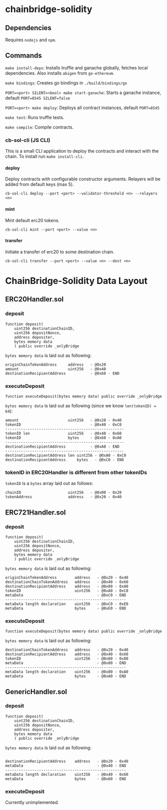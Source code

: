 # chainbridge-solidity

## Dependencies

Requires `nodejs` and `npm`.

## Commands

`make install-deps`: Installs truffle and ganache globally, fetches local dependencies. Also installs `abigen` from `go-ethereum`.

`make bindings`: Creates go bindings in `./build/bindings/go`

`PORT=<port> SILENT=<bool> make start-ganache`: Starts a ganache instance, default `PORT=8545 SILENT=false`

`PORT=<port> make deploy`: Deploys all contract instances, default `PORT=8545`

`make test`: Runs truffle tests.

`make compile`: Compile contracts.

### cb-sol-cli (JS CLI)

This is a small CLI application to deploy the contracts and interact with the chain. To install run `make install-cli`.

#### deploy

Deploy contracts with configurable constructor arguments. Relayers will be added from default keys (max 5).
```
cb-sol-cli deploy --port <port> --validator-threshold <n> --relayers <n>
```

#### mint

Mint default erc20 tokens.
```
cb-sol-cli mint --port <port> --value <n>
```

#### transfer

Initiate a transfer of erc20 to some destination chain.
```
cb-sol-cli transfer --port <port> --value <n> --dest <n>
```

# ChainBridge-Solidity Data Layout

## ERC20Handler.sol

### deposit

```   
function deposit(
    uint256 destinationChainID,
    uint256 depositNonce,
    address depositer,
    bytes memory data
    ) public override _onlyBridge
```
`bytes memory data` is laid out as following:
```
originChainTokenAddress     address   - @0x20
amount                      uint256   - @0x40
destinationRecipientAddress           - @0x60 - END
```

### executeDeposit

```
function executeDeposit(bytes memory data) public override _onlyBridge
```
`bytes memory data` is laid out as following (since we know `len(tokenID) = 64`):

```
amount                      uint256   - @0x20 - 0x40
tokenID                               - @0x40 - 0xC0
-----------------------------------------------------
tokenID len                 uint256   - @0x40 - 0x60
tokenID                     bytes     - @0x60 - 0xA0
-----------------------------------------------------
destinationRecipientAddress           - @0xA0 - END
-----------------------------------------------------
destinationRecipientAddress len uint256 - @0xA0 - 0xC0
destinationRecipientAddress     bytes   - @0xC0 - END

```

### tokenID in ERC20Handler is different from other tokenIDs

`tokenID` is a `bytes` array laid out as follows:

```
chainID                     uint256   - @0x00 - 0x20
tokenAddress                address   - @0x20 - 0x40

```

## ERC721Handler.sol

### deposit

```
function deposit(
    uint256 destinationChainID, 
    uint256 depositNonce, 
    address depositer, 
    bytes memory data
    ) public override _onlyBridge
```

`bytes memory data` is laid out as following:
```
originChainTokenAddress        address   - @0x20 - 0x40
destinationChainTokenAddress   address   - @0x40 - 0x60
destinationRecipientAddress    address   - @0x80 - 0xA0
tokenID                        uint256   - @0xA0 - 0xC0
metaData                                 - @0xC0 - END
------------------------------------------------------
metaData length declaration    uint256   - @0xC0 - 0xE0
metaData                       bytes     - @0xE0 - END
```

### executeDeposit

```
function executeDeposit(bytes memory data) public override _onlyBridge
```

`bytes memory data` is laid out as following:
```
destinationChainTokenAddress   address   - @0x20 - 0x40
destinationRecipientAddress    address   - @0x40 - 0x60
tokenID                        uint256   - @0x60 - 0x80
metaData                                 - @0x80 - END
------------------------------------------------------
metaData length declaration    uint256   - @0x80 - 0xA0
metaData                       bytes     - @0xA0 - END
```

## GenericHandler.sol

### deposit

```
function deposit(
    uint256 destinationChainID, 
    uint256 depositNonce, 
    address depositer, 
    bytes memory data
    ) public override _onlyBridge
```

`bytes memory data` is laid out as following:
```

destinationRecipientAddress    address   - @0x20 - 0x40
metaData                                 - @0x40 - END
------------------------------------------------------
metaData length declaration    uint256   - @0x40 - 0x60
metaData                       bytes     - @0x60 - END
```

### executeDeposit

Currently unimplemented.




